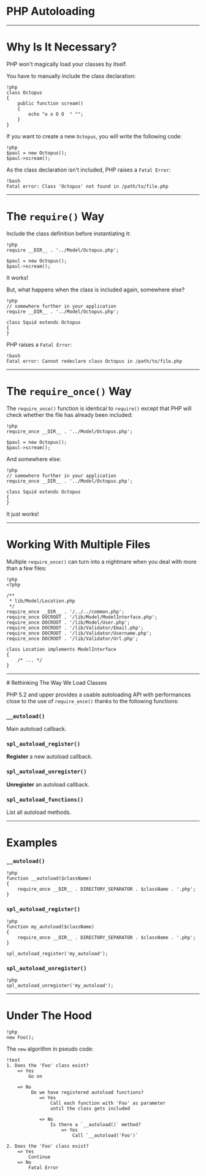 # PHP Autoloading

---

# Why Is It Necessary?

PHP won't magically load your classes by itself.

You have to manually include the class declaration:

    !php
    class Octopus
    {
        public function scream()
        {
            echo "o o O O  ° °";
        }
    }

If you want to create a new `Octopus`, you will write the following code:

    !php
    $paul = new Octopus();
    $paul->scream();

As the class declaration isn't included, PHP raises a `Fatal Error`:

    !bash
    Fatal error: Class 'Octopus' not found in /path/to/file.php

---

# The `require()` Way

Include the class definition before instantiating it:

    !php
    require __DIR__ . '../Model/Octopus.php';

    $paul = new Octopus();
    $paul->scream();

It works!

But, what happens when the class is included again, somewhere else?

    !php
    // somewhere further in your application
    require __DIR__ . '../Model/Octopus.php';

    class Squid extends Octopus
    {
    }

PHP raises a `Fatal Error`:

    !bash
    Fatal error: Cannot redeclare class Octopus in /path/to/file.php

---

# The `require_once()` Way

The `require_once()` function is identical to `require()` except that PHP will
check whether the file has already been included:

    !php
    require_once __DIR__ . '../Model/Octopus.php';

    $paul = new Octopus();
    $paul->scream();

And somewhere else:

    !php
    // somewhere further in your application
    require_once __DIR__ . '../Model/Octopus.php';

    class Squid extends Octopus
    {
    }

It just works!

---

# Working With Multiple Files

Multiple `require_once()` can turn into a nightmare when you deal with more than
a few files:

    !php
    <?php

    /**
     * lib/Model/Location.php
     */
    require_once __DIR__ . '/../../common.php';
    require_once DOCROOT . '/lib/Model/ModelInterface.php';
    require_once DOCROOT . '/lib/Model/User.php';
    require_once DOCROOT . '/lib/Validator/Email.php';
    require_once DOCROOT . '/lib/Validator/Username.php';
    require_once DOCROOT . '/lib/Validator/Url.php';

    class Location implements ModelInterface
    {
        /* ... */
    }

---

# Rethinking The Way We Load Classes

PHP 5.2 and upper provides a usable autoloading API with performances close to
the use of `require_once()` thanks to the following functions:

### `__autoload()`

Main autoload callback.

### `spl_autoload_register()`

**Register** a new autoload callback.

### `spl_autoload_unregister()`

**Unregister** an autoload callback.

### `spl_autoload_functions()`

List all autoload methods.

---

# Examples

### `__autoload()`

    !php
    function __autoload($className)
    {
        require_once __DIR__ . DIRECTORY_SEPARATOR . $className . '.php';
    }

### `spl_autoload_register()`

    !php
    function my_autoload($className)
    {
        require_once __DIR__ . DIRECTORY_SEPARATOR . $className . '.php';
    }

    spl_autoload_register('my_autoload');

### `spl_autoload_unregister()`

    !php
    spl_autoload_unregister('my_autoload');

---

# Under The Hood

    !php
    new Foo();

The `new` algorithm in pseudo code:

    !text
    1. Does the 'Foo' class exist?
        => Yes
            Go on

        => No
             Do we have registered autoload functions?
                => Yes
                    Call each function with 'Foo' as parameter
                    until the class gets included

                => No
                    Is there a `__autoload()` method?
                        => Yes
                            Call `__autoload('Foo')`

    2. Does the 'Foo' class exist?
        => Yes
            Continue
        => No
            Fatal Error
